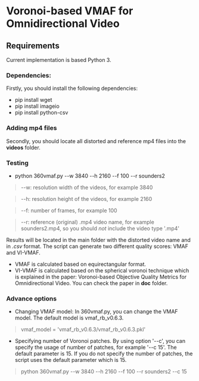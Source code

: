 # Voronoi-based VMAF for Omnidirectional Video

## Requirements
Current implementation is based Python 3.

### Dependencies: 

Firstly, you should install the following dependencies:

* pip install wget
* pip install imageio
* pip install python-csv

### Adding mp4 files

Secondly, you should locate all distorted and reference mp4 files into the __videos__ folder.

### Testing

* python 360vmaf.py --w 3840 --h 2160 --f 100 --r sounders2

> --w: resolution width of the videos, for example 3840

> --h: resolution height of the videos, for example 2160

> --f: number of frames, for example 100

> --r: reference (original) .mp4 video name, for example sounders2.mp4, so you should *not* include the video type '.mp4'

Results will be located in the main folder with the distorted video name and in *.csv* format. The script can generate two different quality scores: VMAF and VI-VMAF.
* VMAF is calculated based on equirectangular format.
* VI-VMAF is calculated based on the spherical voronoi technique which is explained in the paper: Voronoi-based Objective Quality Metrics for Omnidirectional Video. 
You can check the paper in __doc__ folder.


### Advance options

* Changing VMAF model: In 360vmaf.py, you can change the VMAF model. The default model is vmaf_rb_v0.6.3.
> vmaf_model      =  'vmaf_rb_v0.6.3/vmaf_rb_v0.6.3.pkl'

* Specifying number of Voronoi patches. By using option '--c', you can specify the usage of number of patches, for example '--c 15'. 
The default parameter is 15. If you do not specify the number of patches, the script uses the default parameter which is 15. 

> python 360vmaf.py --w 3840 --h 2160 --f 100 --r sounders2 --c 15




